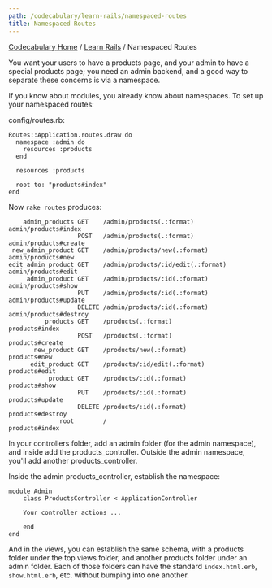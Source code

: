 ```yaml
---
path: /codecabulary/learn-rails/namespaced-routes
title: Namespaced Routes
---
```

[Codecabulary Home](/codecabulary) / [Learn Rails](/codecabulary/learn-rails) / Namespaced Routes

<!-- ---title: Namespaced Routes -->

You want your users to have a products page, and your admin to have a special products page; you need an admin backend, and a good way to separate these concerns is via a namespace.

If you know about modules, you already know about namespaces. To set up your namespaced routes:

config/routes.rb:

	Routes::Application.routes.draw do
	  namespace :admin do
	    resources :products
	  end
	
	  resources :products
	
	  root to: "products#index"
	end

Now `rake routes` produces:

	    admin_products GET    /admin/products(.:format)          admin/products#index
               		   POST   /admin/products(.:format)          admin/products#create
	 new_admin_product GET    /admin/products/new(.:format)      admin/products#new
	edit_admin_product GET    /admin/products/:id/edit(.:format) admin/products#edit
	     admin_product GET    /admin/products/:id(.:format)      admin/products#show
	                   PUT    /admin/products/:id(.:format)      admin/products#update
	                   DELETE /admin/products/:id(.:format)      admin/products#destroy
	          products GET    /products(.:format)                products#index
	                   POST   /products(.:format)                products#create
	       new_product GET    /products/new(.:format)            products#new
	      edit_product GET    /products/:id/edit(.:format)       products#edit
	           product GET    /products/:id(.:format)            products#show
	                   PUT    /products/:id(.:format)            products#update
	                   DELETE /products/:id(.:format)            products#destroy
	              root        /                                  products#index
	              
In your controllers folder, add an admin folder (for the admin namespace), and inside add the products_controller. Outside the admin namespace, you'll add another products_controller.

Inside the admin products_controller, establish the namespace:

	module Admin
		class ProductsController < ApplicationController
		
		Your controller actions ...
		
		end
	end
	
And in the views, you can establish the same schema, with a products folder under the top views folder, and another products folder under an admin folder. Each of those folders can have the standard `index.html.erb`, `show.html.erb`, etc. without bumping into one another. 
